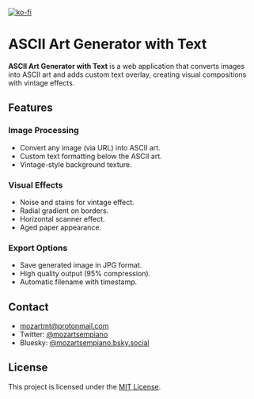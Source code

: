 [![ko-fi](https://ko-fi.com/img/githubbutton_sm.svg)](https://ko-fi.com/V7V81FVVVI)

# ASCII Art Generator with Text

**ASCII Art Generator with Text** is a web application that converts images into ASCII art and adds custom text overlay, creating visual compositions with vintage effects.

## Features

### Image Processing

- Convert any image (via URL) into ASCII art.
- Custom text formatting below the ASCII art.
- Vintage-style background texture.

### Visual Effects

- Noise and stains for vintage effect.
- Radial gradient on borders.
- Horizontal scanner effect.
- Aged paper appearance.

### Export Options

- Save generated image in JPG format.
- High quality output (95% compression).
- Automatic filename with timestamp.

## Contact

- [mozartmt@protonmail.com](mailto:mozartmt@protonmail.com)
- Twitter: [@mozartsempiano](https://twitter.com/mozartsempiano)
- Bluesky: [@mozartsempiano.bsky.social](https://bsky.app/profile/mozartsempiano.bsky.social)

## License

This project is licensed under the [MIT License](LICENSE).
